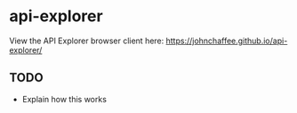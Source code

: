 # api-explorer
 
View the API Explorer browser client here: https://johnchaffee.github.io/api-explorer/

## TODO
- Explain how this works
